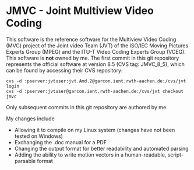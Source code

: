 JMVC - Joint Multiview Video Coding
===================================

This software is the reference software for the Multiview Video Coding (MVC) project of the Joint video Team (JVT) of the ISO/IEC Moving Pictures Experts Group (MPEG) and the ITU-T Video Coding Experts Group (VCEG). This software is **not** owned by me. The first commit in this git repository represents the official software at version 8.5 (CVS tag: JMVC\_8\_5), which can be found by accessing their CVS repository:

```
cvs -d :pserver:jvtuser:jvt.Amd.2@garcon.ient.rwth-aachen.de:/cvs/jvt login
cvs -d :pserver:jvtuser@garcon.ient.rwth-aachen.de:/cvs/jvt checkout jmvc
```

Only subsequent commits in this git repository are authored by me.

My changes include
- Allowing it to compile on my Linux system (changes have not been tested on Windows)
- Exchanging the .doc manual for a PDF
- Changing the output format for better readability and automated parsing
- Adding the ability to write motion vectors in a human-readable, script-parsable format
